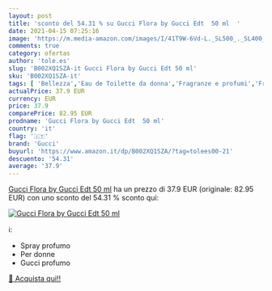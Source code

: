 ```yaml
---
layout: post
title: 'sconto del 54.31 % su Gucci Flora by Gucci Edt  50 ml  '
date: 2021-04-15 07:25:16
image: 'https://m.media-amazon.com/images/I/41T9W-6Vd-L._SL500_._SL400_.jpg'
comments: true
category: ofertas
author: 'tole.es'
slug: 'B002XQ1SZA-it Gucci Flora by Gucci Edt 50 ml'
sku: 'B002XQ1SZA-it'
tags: [ 'Bellezza','Eau de Toilette da donna','Fragranze e profumi','Fragranze e profumi da donna','gucci', ]
actualPrice: 37.9 EUR
currency: EUR
price: 37.9
comparePrice: 82.95 EUR
prodname: 'Gucci Flora by Gucci Edt  50 ml'
country: 'it'
flag: '🇮🇹'
brand: 'Gucci'
buyurl: 'https://www.amazon.it/dp/B002XQ1SZA/?tag=tolees00-21'
descuento: '54.31'
average: '37.9'
---
```


[Gucci Flora by Gucci Edt  50 ml](https://www.amazon.it/dp/B002XQ1SZA/?tag=tolees00-21) ha un prezzo di 37.9 EUR (originale: 82.95 EUR) con uno sconto del 54.31 % sconto qui:

[![Gucci Flora by Gucci Edt  50 ml](https://m.media-amazon.com/images/I/41T9W-6Vd-L._SL500_._SL400_.jpg)](https://www.amazon.it/dp/B002XQ1SZA/?tag=tolees00-21)

ℹ️:

- Spray profumo
- Per donne
- Gucci profumo

[🛒 Acquista qui!!](https://www.amazon.it/dp/B002XQ1SZA/?tag=tolees00-21)

